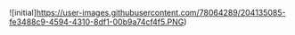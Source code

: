 ![initial]https://user-images.githubusercontent.com/78064289/204135085-fe3488c9-4594-4310-8df1-00b9a74cf4f5.PNG)
